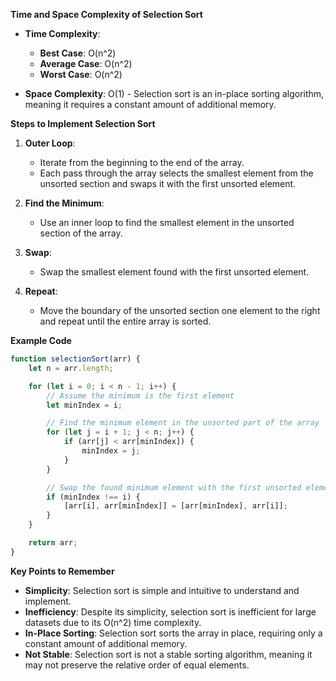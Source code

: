 **Time and Space Complexity of Selection Sort**

- **Time Complexity**:
  - **Best Case**: O(n^2)
  - **Average Case**: O(n^2)
  - **Worst Case**: O(n^2)

- **Space Complexity**: O(1) - Selection sort is an in-place sorting algorithm, meaning it requires a constant amount of additional memory.

**Steps to Implement Selection Sort**

1. **Outer Loop**:
   - Iterate from the beginning to the end of the array.
   - Each pass through the array selects the smallest element from the unsorted section and swaps it with the first unsorted element.

2. **Find the Minimum**:
   - Use an inner loop to find the smallest element in the unsorted section of the array.

3. **Swap**:
   - Swap the smallest element found with the first unsorted element.

4. **Repeat**:
   - Move the boundary of the unsorted section one element to the right and repeat until the entire array is sorted.

**Example Code**

```javascript
function selectionSort(arr) {
    let n = arr.length;

    for (let i = 0; i < n - 1; i++) {
        // Assume the minimum is the first element
        let minIndex = i;

        // Find the minimum element in the unsorted part of the array
        for (let j = i + 1; j < n; j++) {
            if (arr[j] < arr[minIndex]) {
                minIndex = j;
            }
        }

        // Swap the found minimum element with the first unsorted element
        if (minIndex !== i) {
            [arr[i], arr[minIndex]] = [arr[minIndex], arr[i]];
        }
    }

    return arr;
}
```

**Key Points to Remember**

- **Simplicity**: Selection sort is simple and intuitive to understand and implement.
- **Inefficiency**: Despite its simplicity, selection sort is inefficient for large datasets due to its O(n^2) time complexity.
- **In-Place Sorting**: Selection sort sorts the array in place, requiring only a constant amount of additional memory.
- **Not Stable**: Selection sort is not a stable sorting algorithm, meaning it may not preserve the relative order of equal elements.

